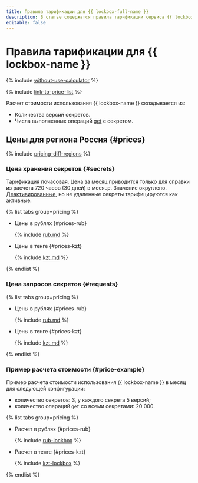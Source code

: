 ```yaml
---
title: Правила тарификации для {{ lockbox-full-name }}
description: В статье содержатся правила тарификации сервиса {{ lockbox-name }}.
editable: false
---
```


# Правила тарификации для {{ lockbox-name }}

{% include [without-use-calculator](../_includes/pricing/without-use-calculator.md) %}

{% include [link-to-price-list](../_includes/pricing/link-to-price-list.md) %}

Расчет стоимости использования {{ lockbox-name }} складывается из:

* Количества версий секретов.
* Числа выполненных операций [get](api-ref/Payload/get) с секретом.



## Цены для региона Россия {#prices}



{% include [pricing-diff-regions](../_includes/pricing-diff-regions.md) %}


### Цена хранения секретов {#secrets}

Тарификация почасовая. Цена за месяц приводится только для справки из расчета 720 часов (30 дней) в месяце. Значение округлено. [Деактивированные](operations/secret-activation-manage.md), но не удаленные секреты тарифицируются как активные.


{% list tabs group=pricing %}

- Цены в рублях {#prices-rub}

  {% include [rub.md](../_pricing/lockbox/rub-secrets.md) %}

- Цены в тенге {#prices-kzt}

  {% include [kzt.md](../_pricing/lockbox/kzt-secrets.md) %}

{% endlist %}




### Цена запросов секретов {#requests}


{% list tabs group=pricing %}

- Цены в рублях {#prices-rub}

  {% include [rub.md](../_pricing/lockbox/rub-requests.md) %}

- Цены в тенге {#prices-kzt}

  {% include [kzt.md](../_pricing/lockbox/kzt-requests.md) %}

{% endlist %}




### Пример расчета стоимости {#price-example}

Пример расчета стоимости использования {{ lockbox-name }} в месяц для следующей конфигурации:

* количество секретов: 3, у каждого секрета 5 версий;
* количество операций `get` со всеми секретами: 20 000.


{% list tabs group=pricing %}

- Расчет в рублях {#prices-rub}

  {% include [rub-lockbox](../_pricing_examples/lockbox/rub.md) %}

- Расчет в тенге {#prices-kzt}

  {% include [kzt-lockbox](../_pricing_examples/lockbox/kzt.md) %}

{% endlist %}




